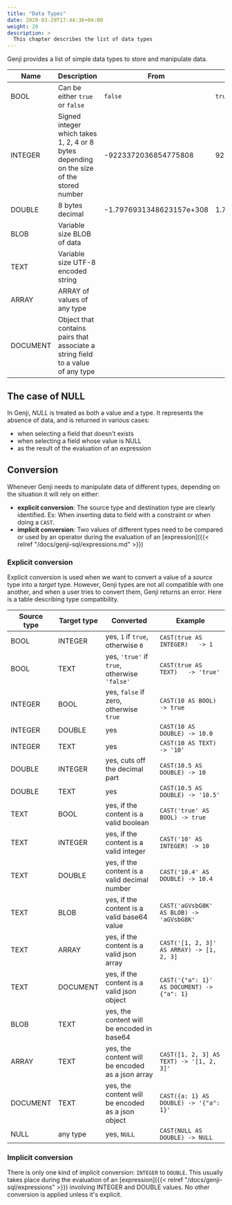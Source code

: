 ```yaml
---
title: "Data Types"
date: 2020-03-29T17:44:36+04:00
weight: 20
description: >
  This chapter describes the list of data types
---
```


Genji provides a list of simple data types to store and manipulate data.

| Name     | Description                                                                              | From                     | To                      |
| -------- | ---------------------------------------------------------------------------------------- | ------------------------ | ----------------------- |
| BOOL     | Can be either `true` or `false`                                                          | `false`                  | `true`                  |
| INTEGER  | Signed integer which takes 1, 2, 4 or 8 bytes depending on the size of the stored number | -9223372036854775808     | 9223372036854775807     |
| DOUBLE   | 8 bytes decimal                                                                          | -1.7976931348623157e+308 | 1.7976931348623157e+308 |
| BLOB     | Variable size BLOB of data                                                               |                          |                         |
| TEXT     | Variable size UTF-8 encoded string                                                       |                          |                         |
| ARRAY    | ARRAY of values of any type                                                              |                          |                         |
| DOCUMENT | Object that contains pairs that associate a string field to a value of any type          |                          |                         |

## The case of NULL

In Genji, *NULL* is treated as both a value and a type. It represents the absence of data, and is returned in various cases:

* when selecting a field that doesn't exists
* when selecting a field whose value is NULL
* as the result of the evaluation of an expression

## Conversion

Whenever Genji needs to manipulate data of different types, depending on the situation it will rely on either:

* **explicit conversion**: The source type and destination type are clearly identified. Ex: When inserting data to field with a constraint or when doing a `CAST`.
* **implicit conversion**: Two values of different types need to be compared or used by an operator during the evaluation of an [expression]({{< relref "/docs/genji-sql/expressions.md" >}})

### Explicit conversion

Explicit conversion is used when we want to convert a value of a *source* type into a *target* type.
However, Genji types are not all compatible with one another, and when a user tries to convert them, Genji returns an error.
Here is a table describing type compatibility.

| Source type | Target type | Converted                                         | Example                                    |
| ----------- | ----------- | ------------------------------------------------- | ------------------------------------------ |
| BOOL        | INTEGER     | yes, `1` if `true`, otherwise `0`                 | `CAST(true AS INTEGER)   -> 1`             |
| BOOL        | TEXT        | yes, `'true'` if `true`, otherwise `'false'`      | `CAST(true AS TEXT)   -> 'true'`           |
| INTEGER     | BOOL        | yes, `false` if zero, otherwise `true`            | `CAST(10 AS BOOL)   -> true`               |
| INTEGER     | DOUBLE      | yes                                               | `CAST(10 AS DOUBLE) -> 10.0`               |
| INTEGER     | TEXT        | yes                                               | `CAST(10 AS TEXT)   -> '10'`               |
| DOUBLE      | INTEGER     | yes, cuts off the decimal part                    | `CAST(10.5 AS DOUBLE) -> 10`               |
| DOUBLE      | TEXT        | yes                                               | `CAST(10.5 AS DOUBLE) -> '10.5'`           |
| TEXT        | BOOL        | yes, if the content is a valid boolean            | `CAST('true' AS BOOL) -> true`             |
| TEXT        | INTEGER     | yes, if the content is a valid integer            | `CAST('10' AS INTEGER) -> 10`              |
| TEXT        | DOUBLE      | yes, if the content is a valid decimal number     | `CAST('10.4' AS DOUBLE) -> 10.4`           |
| TEXT        | BLOB        | yes, if the content is a valid base64 value       | `CAST('aGVsbG8K' AS BLOB) -> 'aGVsbG8K'`   |
| TEXT        | ARRAY       | yes, if the content is a valid json array         | `CAST('[1, 2, 3]' AS ARRAY) -> [1, 2, 3]`  |
| TEXT        | DOCUMENT    | yes, if the content is a valid json object        | `CAST('{"a": 1}' AS DOCUMENT) -> {"a": 1}` |
| BLOB        | TEXT        | yes, the content will be encoded in base64        |                                            |
| ARRAY       | TEXT        | yes, the content will be encoded as a json array  | `CAST([1, 2, 3] AS TEXT) -> '[1, 2, 3]'`   |
| DOCUMENT    | TEXT        | yes, the content will be encoded as a json object | `CAST({a: 1} AS DOUBLE) -> '{"a": 1}'`     |
| NULL        | any type    | yes, `NULL`                                       | `CAST(NULL AS DOUBLE) -> NULL`             |

### Implicit conversion

There is only one kind of implicit conversion: `INTEGER` to `DOUBLE`. This usually takes place during the evaluation of an [expression]({{< relref "/docs/genji-sql/expressions" >}}) involving INTEGER and DOUBLE values.
No other conversion is applied unless it's explicit.
